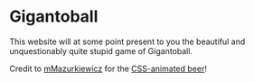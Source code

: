 # Gigantoball


This website will at some point present to you the beautiful and unquestionably quite stupid game of Gigantoball.


Credit to [mMazurkiewicz](https://github.com/mMazurkiewicz) for the [CSS-animated beer](https://github.com/mMazurkiewicz/css-animated-beer)!